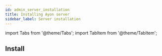 ```yaml
---
id: admin_server_installation
title: Installing Ayon server 
sidebar_label: Server installation
---
```


import Tabs from '@theme/Tabs';
import TabItem from '@theme/TabItem';


## Install

